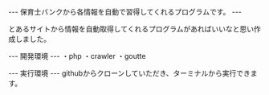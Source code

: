 --- 保育士バンクから各情報を自動で習得してくれるプログラムです。 ---

とあるサイトから情報を自動取得してくれるプログラムがあればいいなと思い作成しました。

--- 開発環境 ---
・php
・crawler
・goutte

--- 実行環境 ---
githubからクローンしていただき、ターミナルから実行できます。
